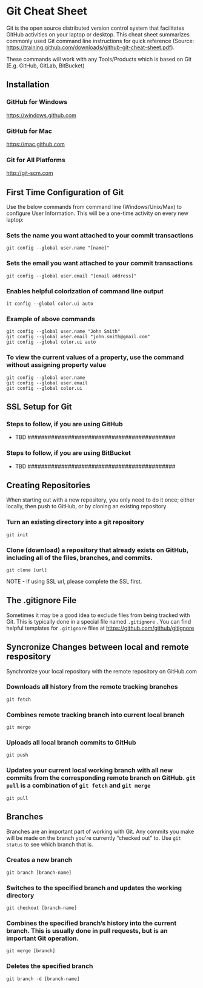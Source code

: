 # Git Cheat Sheet

Git is the open source distributed version control system that facilitates GitHub activities on your laptop or desktop. This cheat sheet summarizes commonly used Git command line instructions for quick reference (Source: https://training.github.com/downloads/github-git-cheat-sheet.pdf).  

These commands will work with any Tools/Products which is based on Git (E.g. GitHub, GitLab, BitBucket)

## Installation
### GitHub for Windows
https://windows.github.com
### GitHub for Mac
https://mac.github.com
### Git for All Platforms
http://git-scm.com

## First Time Configuration of Git
Use the below commands from command line (Windows/Unix/Max) to configure User Information. This will be a one-time activity on every new laptop: 
### Sets the name you want attached to your commit transactions 
`git config --global user.name "[name]"`
### Sets the email you want attached to your commit transactions 
`git config --global user.email "[email address]"`
### Enables helpful colorization of command line output 
`it config --global color.ui auto`

### Example of above commands
```
git config --global user.name "John Smith"
git config --global user.email "john.smith@gmail.com"
git config --global color.ui auto
```

### To view the current values of a property, use the command without assigning property value
```
git config --global user.name
git config --global user.email
git config --global color.ui
```

## SSL Setup for Git
### Steps to follow, if you are using GitHub
- TBD ############################################
### Steps to follow, if you are using BitBucket
- TBD ############################################


## Creating Repositories 
When starting out with a new repository, you only need to do it once; either locally, then push to GitHub, or by cloning an existing repository
### Turn an existing directory into a git repository
`git init`
### Clone (download) a repository that already exists on GitHub, including all of the files, branches, and commits. 
`git clone [url]`

NOTE - If using SSL url, please complete the SSL first.

## The .gitignore File 
Sometimes it may be a good idea to exclude files from being tracked with Git. This is typically done in a special file named `.gitignore` . You can find helpful templates for `.gitignore` files at https://github.com/github/gitignore

## Syncronize Changes between local and remote respository
Synchronize your local repository with the remote repository on GitHub.com
### Downloads all history from the remote tracking branches
`git fetch`
### Combines remote tracking branch into current local branch
`git merge`
### Uploads all local branch commits to GitHub
`git push`
### Updates your current local working branch with all new commits from the corresponding remote branch on GitHub. `git pull` is a combination of `git fetch` and `git merge`
`git pull`

## Branches 
Branches are an important part of working with Git. Any commits you make will be made on the branch you're currently “checked out” to. Use `git status` to see which branch that is.
### Creates a new branch
`git branch [branch-name]`
### Switches to the specified branch and updates the working directory
`git checkout [branch-name]`
### Combines the specified branch’s history into the current branch. This is usually done in pull requests, but is an important Git operation.
`git merge [branch]`
### Deletes the specified branch
`git branch -d [branch-name]`

